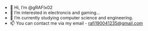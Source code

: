 - 👋 Hi, I’m @gRAFIx02
- 👀 I’m interested in electroncis and gaming...
- 🌱 I’m currently studying computer science and engineering.
- 📫 You can contact me via my email - rafi190041235@gmail.com

<!---
gRAFIx02/gRAFIx02 is a ✨ special ✨ repository because its `README.md` (this file) appears on your GitHub profile.
You can click the Preview link to take a look at your changes.
--->
